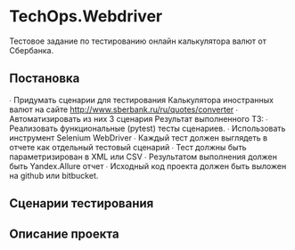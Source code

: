 # TechOps.Webdriver

Тестовое задание по тестированию онлайн калькулятора валют от Сбербанка.

## Постановка

∙ Придумать сценарии для тестирования Калькулятора иностранных валют на сайте http://www.sberbank.ru/ru/quotes/converter
∙ Автоматизировать из них 3 сценария 
Результат выполненного ТЗ:
∙ Реализовать функциональные (pytest) тесты сценариев.
∙ Использовать инструмент Selenium WebDriver
∙ Каждый тест должен выглядеть в отчете как отдельный тестовый сценарий
∙ Тест должны быть параметризирован в XML или CSV
∙ Результатом выполнения должен быть Yandex.Allure отчет
∙ Исходный код проекта должен быть выложен на github или bitbucket.

## Сценарии тестирования

## Описание проекта